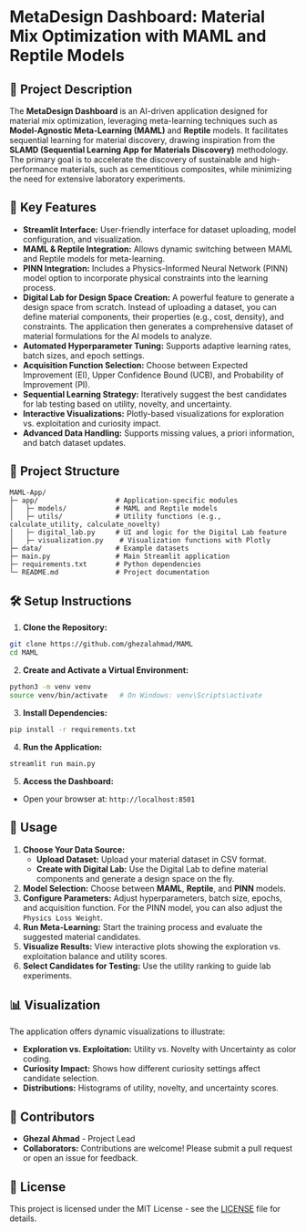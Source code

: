 # MetaDesign Dashboard: Material Mix Optimization with MAML and Reptile Models

## 🚀 Project Description
The **MetaDesign Dashboard** is an AI-driven application designed for material mix optimization, leveraging meta-learning techniques such as **Model-Agnostic Meta-Learning (MAML)** and **Reptile** models. It facilitates sequential learning for material discovery, drawing inspiration from the **SLAMD (Sequential Learning App for Materials Discovery)** methodology. The primary goal is to accelerate the discovery of sustainable and high-performance materials, such as cementitious composites, while minimizing the need for extensive laboratory experiments.

## 🎯 Key Features
- **Streamlit Interface:** User-friendly interface for dataset uploading, model configuration, and visualization.
- **MAML & Reptile Integration:** Allows dynamic switching between MAML and Reptile models for meta-learning.
- **PINN Integration:** Includes a Physics-Informed Neural Network (PINN) model option to incorporate physical constraints into the learning process.
- **Digital Lab for Design Space Creation:** A powerful feature to generate a design space from scratch. Instead of uploading a dataset, you can define material components, their properties (e.g., cost, density), and constraints. The application then generates a comprehensive dataset of material formulations for the AI models to analyze.
- **Automated Hyperparameter Tuning:** Supports adaptive learning rates, batch sizes, and epoch settings.
- **Acquisition Function Selection:** Choose between Expected Improvement (EI), Upper Confidence Bound (UCB), and Probability of Improvement (PI).
- **Sequential Learning Strategy:** Iteratively suggest the best candidates for lab testing based on utility, novelty, and uncertainty.
- **Interactive Visualizations:** Plotly-based visualizations for exploration vs. exploitation and curiosity impact.
- **Advanced Data Handling:** Supports missing values, a priori information, and batch dataset updates.

## 📂 Project Structure
```
MAML-App/
├─ app/                   # Application-specific modules
│   ├─ models/            # MAML and Reptile models
│   ├─ utils/             # Utility functions (e.g., calculate_utility, calculate_novelty)
│   ├─ digital_lab.py     # UI and logic for the Digital Lab feature
│   ├─ visualization.py    # Visualization functions with Plotly
├─ data/                  # Example datasets
├─ main.py                # Main Streamlit application
├─ requirements.txt       # Python dependencies
└─ README.md              # Project documentation
```

## 🛠️ Setup Instructions
1. **Clone the Repository:**
```bash
git clone https://github.com/ghezalahmad/MAML
cd MAML
```

2. **Create and Activate a Virtual Environment:**
```bash
python3 -m venv venv
source venv/bin/activate   # On Windows: venv\Scripts\activate
```

3. **Install Dependencies:**
```bash
pip install -r requirements.txt
```

4. **Run the Application:**
```bash
streamlit run main.py
```

5. **Access the Dashboard:**
- Open your browser at: `http://localhost:8501`

## 🧠 Usage
1. **Choose Your Data Source:**
   - **Upload Dataset:** Upload your material dataset in CSV format.
   - **Create with Digital Lab:** Use the Digital Lab to define material components and generate a design space on the fly.
2. **Model Selection:** Choose between **MAML**, **Reptile**, and **PINN** models.
3. **Configure Parameters:** Adjust hyperparameters, batch size, epochs, and acquisition function. For the PINN model, you can also adjust the `Physics Loss Weight`.
4. **Run Meta-Learning:** Start the training process and evaluate the suggested material candidates.
5. **Visualize Results:** View interactive plots showing the exploration vs. exploitation balance and utility scores.
6. **Select Candidates for Testing:** Use the utility ranking to guide lab experiments.

## 📊 Visualization
The application offers dynamic visualizations to illustrate:
- **Exploration vs. Exploitation:** Utility vs. Novelty with Uncertainty as color coding.
- **Curiosity Impact:** Shows how different curiosity settings affect candidate selection.
- **Distributions:** Histograms of utility, novelty, and uncertainty scores.

## 👥 Contributors
- **Ghezal Ahmad** - Project Lead
- **Collaborators:** Contributions are welcome! Please submit a pull request or open an issue for feedback.

## 📄 License
This project is licensed under the MIT License - see the [LICENSE](LICENSE) file for details.



